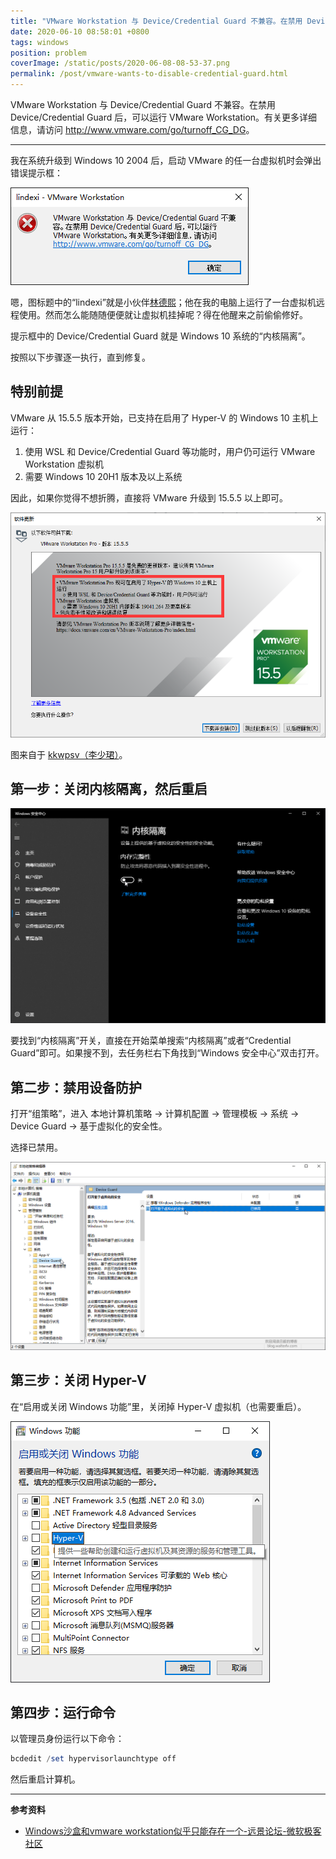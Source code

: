 ```yaml
---
title: "VMware Workstation 与 Device/Credential Guard 不兼容。在禁用 Device/Credential Guard 后，可以运行 VMware Workstation"
date: 2020-06-10 08:58:01 +0800
tags: windows
position: problem
coverImage: /static/posts/2020-06-08-08-53-37.png
permalink: /post/vmware-wants-to-disable-credential-guard.html
---
```


VMware Workstation 与 Device/Credential Guard 不兼容。在禁用 Device/Credential Guard 后，可以运行 VMware Workstation。有关更多详细信息，请访问 <http://www.vmware.com/go/turnoff_CG_DG>。

---

我在系统升级到 Windows 10 2004 后，启动 VMware 的任一台虚拟机时会弹出错误提示框：

![不兼容](/static/posts/2020-06-08-08-53-37.png)

嗯，图标题中的“lindexi”就是小伙伴[林德熙](https://blog.lindexi.com/)；他在我的电脑上运行了一台虚拟机远程使用。然而怎么能随随便便就让虚拟机挂掉呢？得在他醒来之前偷偷修好。

提示框中的 Device/Credential Guard 就是 Windows 10 系统的“内核隔离”。

按照以下步骤逐一执行，直到修复。

## 特别前提

VMware 从 15.5.5 版本开始，已支持在启用了 Hyper-V 的 Windows 10 主机上运行：

1. 使用 WSL 和 Device/Credential Guard 等功能时，用户仍可运行 VMware Workstation 虚拟机
2. 需要 Windows 10 20H1 版本及以上系统

因此，如果你觉得不想折腾，直接将 VMware 升级到 15.5.5 以上即可。

![15.5.5](/static/posts/2020-06-10-08-55-34.png)

图来自于 [kkwpsv（李少珺）](https://blog.sdlsj.net/)。

## 第一步：关闭内核隔离，然后重启

![关闭内核隔离](/static/posts/2020-06-08-09-03-28.png)

要找到“内核隔离”开关，直接在开始菜单搜索“内核隔离”或者“Credential Guard”即可。如果搜不到，去任务栏右下角找到“Windows 安全中心”双击打开。

## 第二步：禁用设备防护

打开“组策略”，进入 本地计算机策略 -> 计算机配置 -> 管理模板 -> 系统 -> Device Guard -> 基于虚拟化的安全性。

选择已禁用。

![禁用基于虚拟化的安全性](/static/posts/2020-06-10-08-41-37.png)

## 第三步：关闭 Hyper-V

在“启用或关闭 Windows 功能”里，关闭掉 Hyper-V 虚拟机（也需要重启）。

![关闭 Hyper-V](/static/posts/2020-06-10-08-48-21.png)

## 第四步：运行命令

以管理员身份运行以下命令：

```powershell
bcdedit /set hypervisorlaunchtype off
```

然后重启计算机。

---

**参考资料**

- [Windows沙盒和vmware workstation似乎只能存在一个-远景论坛-微软极客社区](http://bbs.pcbeta.com/forum.php?mod=viewthread&tid=1813168&page=1#pid49133290)


